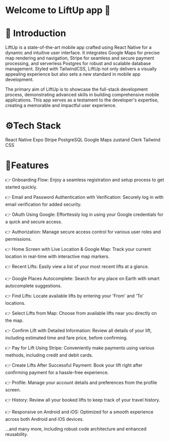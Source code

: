 # Welcome to LiftUp app 👋

# 🤖 Introduction
LiftUp is a state-of-the-art mobile app crafted using React Native for a dynamic and intuitive user interface. It integrates Google Maps for precise map rendering and navigation, Stripe for seamless and secure payment processing, and serverless Postgres for robust and scalable database management. Styled with TailwindCSS, LiftUp not only delivers a visually appealing experience but also sets a new standard in mobile app development.

The primary aim of LiftUp is to showcase the full-stack development process, demonstrating advanced skills in building comprehensive mobile applications. This app serves as a testament to the developer's expertise, creating a memorable and impactful user experience.


# ⚙️Tech Stack
React Native
Expo
Stripe
PostgreSQL
Google Maps
zustand
Clerk
Tailwind CSS


# 🔋Features

👉 Onboarding Flow: Enjoy a seamless registration and setup process to get started quickly.

👉 Email and Password Authentication with Verification: Securely log in with email verification for added security.

👉 OAuth Using Google: Effortlessly log in using your Google credentials for a quick and secure access.

👉 Authorization: Manage secure access control for various user roles and permissions.

👉 Home Screen with Live Location & Google Map: Track your current location in real-time with interactive map markers.

👉 Recent Lifts: Easily view a list of your most recent lifts at a glance.

👉 Google Places Autocomplete: Search for any place on Earth with smart autocomplete suggestions.

👉 Find Lifts: Locate available lifts by entering your 'From' and 'To' locations.

👉 Select Lifts from Map: Choose from available lifts near you directly on the map.

👉 Confirm Lift with Detailed Information: Review all details of your lift, including estimated time and fare price, before confirming.

👉 Pay for Lift Using Stripe: Conveniently make payments using various methods, including credit and debit cards.

👉 Create Lifts After Successful Payment: Book your lift right after confirming payment for a hassle-free experience.

👉 Profile: Manage your account details and preferences from the profile screen.

👉 History: Review all your booked lifts to keep track of your travel history.

👉 Responsive on Android and iOS: Optimized for a smooth experience across both Android and iOS devices.

...and many more, including robust code architecture and enhanced reusability.


